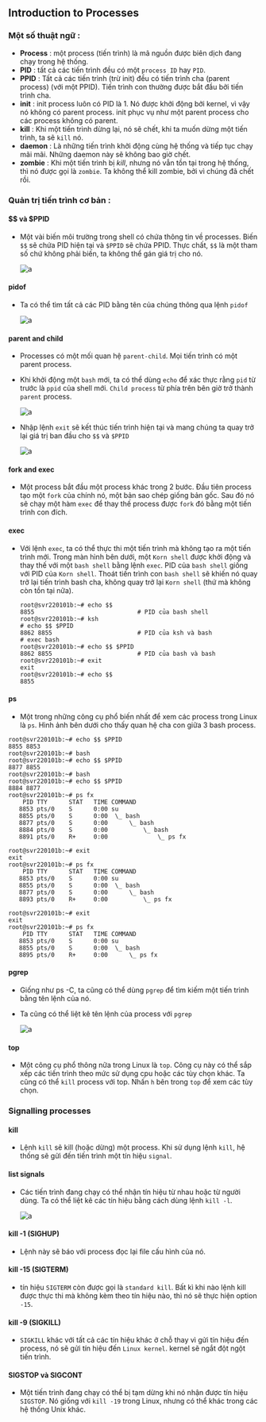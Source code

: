 ## Introduction to Processes

### Một số thuật ngữ :

- **Process** : một process (tiến trình) là mã nguồn được biên dịch đang chạy trong hệ thống.
- **PID** : tất cả các tiến trình đều có một `process ID` hay `PID`.
- **PPID** : Tất cả các tiến trình (trừ init) đều có tiến trình cha (parent process) (với một PPID). Tiến trình con thường được bắt đầu bởi tiến trình cha.
- **init** : init process luôn có PID là 1. Nó được khởi động bởi kernel, vì vậy nó không có parent process. init phục vụ như một parent process cho các process không có parent.
- **kill** : Khi một tiến trình dừng lại, nó sẽ chết, khi ta muốn dừng một tiến trình, ta sẽ `kill` nó.
- **daemon** : Là những tiến trình khởi động cùng hệ thống và tiếp tục chạy mãi mãi. Những daemon này sẽ không bao giờ chết.
- **zombie** : Khi một tiến trình bị *kill*, nhưng nó vẫn tồn tại trong hệ thống, thì nó được gọi là `zombie`. Ta không thể kill zombie, bởi vì chúng đã chết rồi.

### Quản trị tiến trình cơ bản :

#### $$ và $PPID

- Một vài biến môi trường trong shell có chứa thông tin về processes. Biến `$$` sẽ chứa PID hiện tại và `$PPID` sẽ chứa PPID. Thực chất, `$$` là một tham số chứ không phải biến, ta không thể gán giá trị cho nó.

    ![a](https://imgur.com/fxIFSE7.png)

#### pidof

- Ta có thể tìm tất cả các PID bằng tên của chúng thông qua lệnh `pidof`

    ![a](https://imgur.com/Skfnegq.png)

#### parent and child

- Processes có một mối quan hệ `parent-child`. Mọi tiến trình có một parent process.
- Khi khởi động một `bash` mới, ta có thể dùng `echo` để xác thực rằng `pid` từ trước là `ppid` của shell mới. `Child process` từ phía trên bên giờ trở thành `parent` process.

    ![a](https://imgur.com/FarzmUT.png)

- Nhập lệnh `exit` sẽ kết thúc tiến trình hiện tại và mang chúng ta quay trở lại giá trị ban đầu cho `$$` và `$PPID`

    ![a](https://imgur.com/dyc3JpN.png)

#### fork and exec

- Một process bắt đầu một process khác trong 2 bước. Đầu tiên process tạo một `fork` của chính nó, một bản sao chép giống bản gốc. Sau đó nó sẽ chạy một hàm `exec` để thay thế process được `fork` đó bằng một tiến trình con đích.

#### exec

- Với lệnh `exec`, ta có thể thực thi một tiến trình mà không tạo ra một tiến trình mới. Trong màn hình bên dưới, một `Korn shell` được khởi động và thay thế với một `bash shell` bằng lệnh `exec`. PID của `bash shell` giống với PID của `Korn shell`. Thoát tiến trình con `bash shell` sẽ khiến nó quay trở lại tiến trình bash cha, không quay trở lại `Korn shell` (thứ mà không còn tồn tại nữa).

    ```
    root@svr220101b:~# echo $$
    8855                             # PID của bash shell
    root@svr220101b:~# ksh
    # echo $$ $PPID
    8862 8855                        # PID của ksh và bash
    # exec bash
    root@svr220101b:~# echo $$ $PPID
    8862 8855                        # PID của bash và bash
    root@svr220101b:~# exit
    exit
    root@svr220101b:~# echo $$
    8855
    ```

#### ps

- Một trong những công cụ phổ biến nhất để xem các process trong Linux là `ps`. Hình ảnh bên dưới cho thấy quan hệ cha con giữa 3 bash process.

```
root@svr220101b:~# echo $$ $PPID
8855 8853
root@svr220101b:~# bash
root@svr220101b:~# echo $$ $PPID
8877 8855
root@svr220101b:~# bash
root@svr220101b:~# echo $$ $PPID
8884 8877
root@svr220101b:~# ps fx
    PID TTY      STAT   TIME COMMAND
   8853 pts/0    S      0:00 su
   8855 pts/0    S      0:00  \_ bash
   8877 pts/0    S      0:00      \_ bash
   8884 pts/0    S      0:00          \_ bash
   8891 pts/0    R+     0:00              \_ ps fx
```
```
root@svr220101b:~# exit
exit
root@svr220101b:~# ps fx
    PID TTY      STAT   TIME COMMAND
   8853 pts/0    S      0:00 su
   8855 pts/0    S      0:00  \_ bash
   8877 pts/0    S      0:00      \_ bash
   8893 pts/0    R+     0:00          \_ ps fx
```
```
root@svr220101b:~# exit
exit
root@svr220101b:~# ps fx
    PID TTY      STAT   TIME COMMAND
   8853 pts/0    S      0:00 su
   8855 pts/0    S      0:00  \_ bash
   8895 pts/0    R+     0:00      \_ ps fx
```

#### pgrep

- Giống như ps -C, ta cũng có thể dùng `pgrep` để tìm kiếm một tiến trình bằng tên lệnh của nó.
- Ta cũng có thể liệt kê tên lệnh của process với `pgrep`

    ![a](https://imgur.com/fwWvEup.png)

#### top

- Một công cụ phổ thông nữa trong Linux là `top`. Công cụ này có thể sắp xếp các tiến trình theo mức sử dụng cpu hoặc các tùy chọn khác. Ta cũng có thể `kill` process với top. Nhấn `h` bên trong `top` để xem các tùy chọn.

### Signalling processes

#### kill

- Lệnh `kill` sẽ kill (hoặc dừng) một process. Khi sử dụng lệnh `kill`, hệ thống sẽ gửi đến tiến trình một tín hiệu `signal`.

#### list signals

- Các tiến trình đang chạy có thể nhận tín hiệu từ nhau hoặc từ người dùng. Ta có thể liệt kê các tín hiệu bằng cách dùng lệnh `kill -l`.

    ![a](https://imgur.com/1gE7UJd.png)

#### kill -1 (SIGHUP)

- Lệnh này sẽ báo với process đọc lại file cấu hình của nó.

#### kill -15 (SIGTERM)

- tín hiệu `SIGTERM` còn được gọi là `standard kill`. Bất kì khi nào lệnh kill được thực thi mà không kèm theo tín hiệu nào, thì nó sẽ thực hiện option `-15`.

#### kill -9 (SIGKILL)

- `SIGKILL` khác với tất cả các tín hiệu khác ở chỗ thay vì gửi tín hiệu đến process, nó sẽ gửi tín hiệu đến `Linux kernel`. kernel sẽ ngắt đột ngột tiến trình.

#### SIGSTOP và SIGCONT

- Một tiến trình đang chạy có thể bị tạm dừng khi nó nhận được tín hiệu `SIGSTOP`. Nó giống với `kill -19` trong Linux, nhưng có thể khác trong các hệ thống Unix khác.